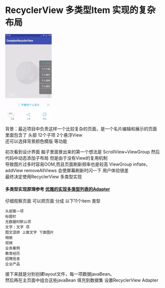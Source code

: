 # RecyclerView 多类型Item 实现的复杂布局      
![image](https://github.com/bux-git/ComplexRecyclerView/raw/master/complex_recyclerview.gif)      

背景：最近项目中负责这样一个比较复杂的页面，是一个名片编辑和展示的页面 里面包含了 头部 12个子项 2个悬浮View    
还可以选择背景颜色模版 等功能      

初次看到设计界面 脑子里面冒出来的第一个想法是 ScrollView+ViewGroup 然后代码中动态添加子布局 但是由于没有View的复用机制    
导致图片过多时容易OOM,而且页面刷新频率也是较高 ViewGroup inflate，addView removeAllViews 会使屏幕刷新时闪一下 用户体验很差     
最终决定使用RecyclerView 多类型实现    

#### 多类型实现原理参考 [优雅的实现多类型列表的Adapter](http://www.jianshu.com/p/1297d2e4d27a)     

仔细观察页面 可以把页面 分成 以下11个item 类型
 
 
    头部第一项
    标题栏
    无数据时默认项
    文字：文字 项
    图文混排 上面文字 下面图片
    相册
    视频
    业务案例
    教育经历
    招聘信息
    企业产品     
    
 
   接下来就是分别创建layout文件，每一项数据javaBean。    
   然后再在主页面中组合这些javaBean 填充到数据集 设置RecyclerView Adapter      
   
 
